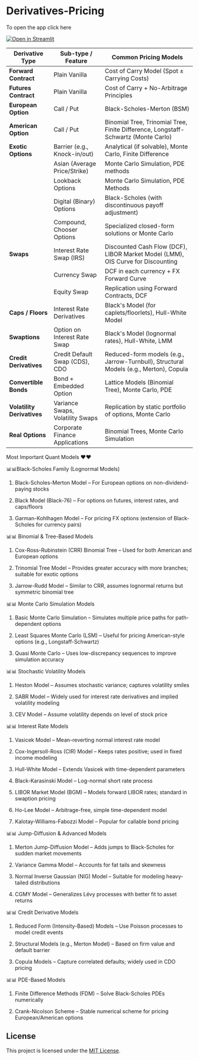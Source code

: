 # Derivatives-Pricing



To open the app click here

[![Open in Streamlit](https://static.streamlit.io/badges/streamlit_badge_black_white.svg)](https://derivatives-pricing.streamlit.app/#about-me)


| **Derivative Type**        | **Sub-type / Feature**           | **Common Pricing Models**                                                             |
| -------------------------- | -------------------------------- | ------------------------------------------------------------------------------------- |
| **Forward Contract**       | Plain Vanilla                    | Cost of Carry Model (Spot ± Carrying Costs)                                           |
| **Futures Contract**       | Plain Vanilla                    | Cost of Carry + No-Arbitrage Principles                                               |
| **European Option**        | Call / Put                       | Black-Scholes-Merton (BSM)   |                                  
| **American Option**        | Call / Put                       | Binomial Tree, Trinomial Tree, Finite Difference, Longstaff-Schwartz (Monte Carlo)    |
| **Exotic Options**         | Barrier (e.g., Knock-in/out)     | Analytical (if solvable), Monte Carlo, Finite Difference                              |
|                            | Asian (Average Price/Strike)     | Monte Carlo Simulation, PDE methods                                                   |
|                            | Lookback Options                 | Monte Carlo Simulation, PDE Methods                                                   |
|                            | Digital (Binary) Options         | Black-Scholes (with discontinuous payoff adjustment)                                  |
|                            | Compound, Chooser Options        | Specialized closed-form solutions or Monte Carlo                                      |
| **Swaps**                  | Interest Rate Swap (IRS)         | Discounted Cash Flow (DCF), LIBOR Market Model (LMM), OIS Curve for Discounting       |
|                            | Currency Swap                    | DCF in each currency + FX Forward Curve                                               |
|                            | Equity Swap                      | Replication using Forward Contracts, DCF                                              |
| **Caps / Floors**          | Interest Rate Derivatives        | Black's Model (for caplets/floorlets), Hull-White Model                               |
| **Swaptions**              | Option on Interest Rate Swap     | Black's Model (lognormal rates), Hull-White, LMM                                      |
| **Credit Derivatives**     | Credit Default Swap (CDS), CDO   | Reduced-form models (e.g., Jarrow-Turnbull), Structural Models (e.g., Merton), Copula |
| **Convertible Bonds**      | Bond + Embedded Option           | Lattice Models (Binomial Tree), Monte Carlo, PDE                                      |
| **Volatility Derivatives** | Variance Swaps, Volatility Swaps | Replication by static portfolio of options, Monte Carlo                               |
| **Real Options**           | Corporate Finance Applications   | Binomial Trees, Monte Carlo Simulation                                                |




Most Important Quant Models ♥️♥️

📊📊Black-Scholes Family (Lognormal Models)
 
1. Black-Scholes-Merton Model – For European options on non-dividend-paying stocks
 
2. Black Model (Black-76) – For options on futures, interest rates, and caps/floors
 
3. Garman-Kohlhagen Model – For pricing FX options (extension of Black-Scholes for currency pairs)

📊📊 Binomial & Tree-Based Models
 
1. Cox-Ross-Rubinstein (CRR) Binomial Tree – Used for both American and European options
 
2. Trinomial Tree Model – Provides greater accuracy with more branches; suitable for exotic options
 
3. Jarrow-Rudd Model – Similar to CRR, assumes lognormal returns but symmetric binomial tree

📊📊 Monte Carlo Simulation Models
 
1. Basic Monte Carlo Simulation – Simulates multiple price paths for path-dependent options
 
2. Least Squares Monte Carlo (LSM) – Useful for pricing American-style options (e.g., Longstaff-Schwartz)
 
3. Quasi Monte Carlo – Uses low-discrepancy sequences to improve simulation accuracy


📊📊 Stochastic Volatility Models
 
1. Heston Model – Assumes stochastic variance; captures volatility smiles
 
2. SABR Model – Widely used for interest rate derivatives and implied volatility modeling
 
3. CEV Model – Assume volatility depends on level of stock price

📊📊 Interest Rate Models
 
1. Vasicek Model – Mean-reverting normal interest rate model
 
2. Cox-Ingersoll-Ross (CIR) Model – Keeps rates positive; used in fixed income modeling
 
3. Hull-White Model – Extends Vasicek with time-dependent parameters
 
4. Black-Karasinski Model – Log-normal short rate process
 
5. LIBOR Market Model (BGM) – Models forward LIBOR rates; standard in swaption pricing
 
6. Ho-Lee Model – Arbitrage-free, simple time-dependent model
 
7. Kalotay-Williams-Fabozzi Model – Popular for callable bond pricing

📊📊 Jump-Diffusion & Advanced Models
 
1. Merton Jump-Diffusion Model – Adds jumps to Black-Scholes for sudden market movements
 
2. Variance Gamma Model – Accounts for fat tails and skewness
 
3. Normal Inverse Gaussian (NIG) Model – Suitable for modeling heavy-tailed distributions
 
4. CGMY Model – Generalizes Lévy processes with better fit to asset returns

📊📊 Credit Derivative Models
 
1. Reduced Form (Intensity-Based) Models – Use Poisson processes to model credit events
 
2. Structural Models (e.g., Merton Model) – Based on firm value and default barrier
 
3. Copula Models – Capture correlated defaults; widely used in CDO pricing


📊📊 PDE-Based Models
 
1. Finite Difference Methods (FDM) – Solve Black-Scholes PDEs numerically
 
2. Crank-Nicolson Scheme – Stable numerical scheme for pricing European/American options


## License

This project is licensed under the [MIT License](./LICENSE).

